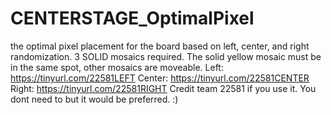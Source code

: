 # CENTERSTAGE_OptimalPixel
the optimal pixel placement for the board based on left, center, and right randomization. 3 SOLID mosaics required. The solid yellow mosaic must be in the same spot, other mosaics are moveable.
Left: https://tinyurl.com/22581LEFT
Center: https://tinyurl.com/22581CENTER
Right: https://tinyurl.com/22581RIGHT
Credit team 22581 if you use it. You dont need to but it would be preferred. :)
